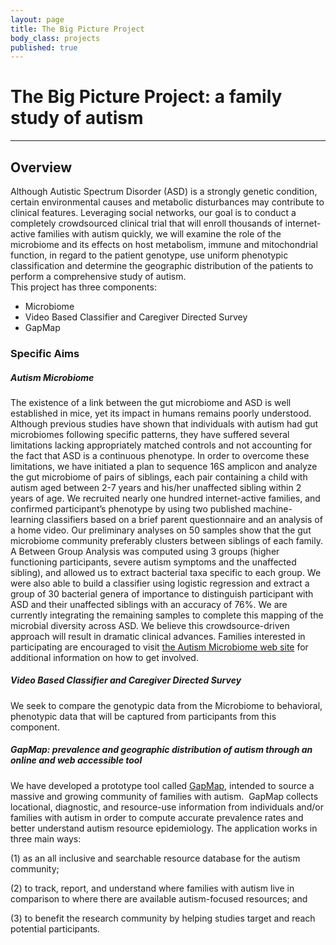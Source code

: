 ```yaml
---
layout: page
title: The Big Picture Project
body_class: projects
published: true
---
```


# The Big Picture Project: a family study of autism
<hr>

## Overview
Although Autistic Spectrum Disorder (ASD) is a strongly genetic condition, certain environmental causes and metabolic disturbances may contribute to clinical features. Leveraging social networks, our goal is to conduct a completely crowdsourced clinical trial that will enroll thousands of internet-active families with autism quickly, we will examine the role of the microbiome and its effects on host metabolism, immune and mitochondrial function, in regard to the patient genotype, use uniform phenotypic classification and determine the geographic distribution of the patients to perform a comprehensive study of autism.  
This project has three components:  
- Microbiome  
- Video Based Classifier and Caregiver Directed Survey  
- GapMap  

### Specific Aims
##### Autism Microbiome
The existence of a link between the gut microbiome and ASD is well established in mice, yet its impact in humans remains poorly understood. Although previous studies have shown that individuals with autism had gut microbiomes following specific patterns, they have suffered several limitations lacking appropriately matched controls and not accounting for the fact that ASD is a continuous phenotype. In order to overcome these limitations, we have initiated a plan to sequence 16S amplicon and analyze the gut microbiome of pairs of siblings, each pair containing a child with autism aged between 2-7 years and his/her unaffected sibling within 2 years of age. We recruited nearly one hundred internet-active families, and confirmed participant’s phenotype by using two published machine-learning classifiers based on a brief parent questionnaire and an analysis of a home video. Our preliminary analyses on 50 samples show that the gut microbiome community preferably clusters between siblings of each family. A Between Group Analysis was computed using 3 groups (higher functioning participants, severe autism symptoms and the unaffected sibling), and allowed us to extract bacterial taxa specific to each group. We were also able to build a classifier using logistic regression and extract a group of 30 bacterial genera of importance to distinguish participant with ASD and their unaffected siblings with an accuracy of 76%. We are currently integrating the remaining samples to complete this mapping of the microbial diversity across ASD. We believe this crowdsource-driven approach will result in dramatic clinical advances. Families interested in participating are encouraged to visit [the Autism Microbiome web site](https://microbiome.stanford.edu/about-this-study/) for additional information on how to get involved.

##### Video Based Classifier and Caregiver Directed Survey
We seek to compare the genotypic data from the Microbiome to behavioral, phenotypic data that will be captured from participants from this component.  

##### GapMap: prevalence and geographic distribution of autism through an online and web accessible tool
We have developed a prototype tool called [GapMap](https://gapmap.stanford.edu), intended to source a massive and growing community of families with autism.  GapMap collects locational, diagnostic, and resource-use information from individuals and/or families with autism in order to compute accurate prevalence rates and better understand autism resource epidemiology. The application works in three main ways: 

(1) as an all inclusive and searchable resource database for the autism community;  

(2) to track, report, and understand where families with autism live in comparison to where there are available autism-focused resources; and  

(3) to benefit the research community by helping studies target and reach potential participants.





